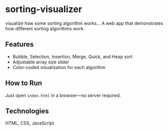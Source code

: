 # sorting-visualizer
visualize how some sorting algorithm works...
A web app that demonstrates how different sorting algorithms work.

## Features
- Bubble, Selection, Insertion, Merge, Quick, and Heap sort
- Adjustable array size slider
- Color-coded visualization for each algorithm

## How to Run
Just open `index.html` in a browser—no server required.

## Technologies
HTML, CSS, JavaScript
